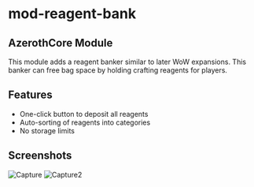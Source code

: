 # mod-reagent-bank
## AzerothCore Module

This module adds a reagent banker similar to later WoW expansions. This banker can free bag space by holding crafting reagents for players.

## Features
* One-click button to deposit all reagents
* Auto-sorting of reagents into categories
* No storage limits

## Screenshots
![Capture](https://user-images.githubusercontent.com/98835050/157975217-0cc09b62-1043-4f6f-8dfa-7bf8541c3a4a.PNG)
![Capture2](https://user-images.githubusercontent.com/98835050/157975251-31c8a8f8-ce59-44f9-8afc-39237861dc5f.PNG)
